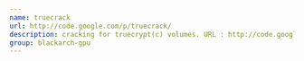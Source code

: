 ```yaml
---
name: truecrack
url: http://code.google.com/p/truecrack/
description: cracking for truecrypt(c) volumes. URL : http://code.google.com/p/truecrack/ Groups : blackarch-gpu
group: blackarch-gpu
---
```

